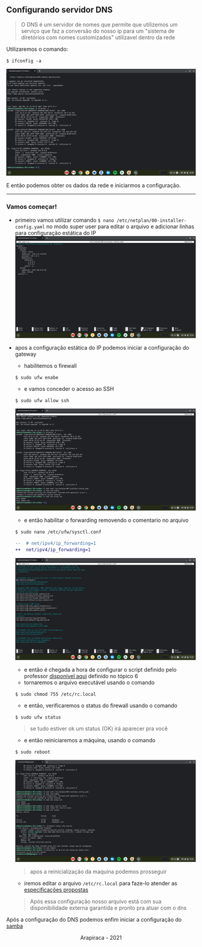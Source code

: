 ## Configurando servidor DNS

> O DNS é um servidor de nomes que permite que utilizemos um serviço que faz a conversão do nosso ip para um "sistema de diretórios com nomes customizados" utilizavel dentro da rede

Utilizaremos o comando:

```shell
$ ifconfig -a
```

![obtendo dados da rede](/media/images/2.jpg)

E então podemos obter os dados da rede e iniciarmos a configuração.
___
### Vamos começar!

* primeiro vamos utilizar comando `$ nano /etc/netplan/00-installer-config.yaml` no modo super user para editar o arquivo e adicionar linhas para configuração estática do IP
![arquivo 00-instaler-config.yml](../media/images/3.jpg)


* apos a configuração estática do IP podemos iniciar a configuração do gateway
  * habilitemos o firewall
  ```shell
  $ sudo ufw enabe
  ```
  * e vamos conceder o acesso ao SSH
  ```shell
  $ sudo ufw allow ssh
  ```
  ![imagem de habilitação do fi](../media/images/4.jpg)
  * e então habilitar o forwarding removendo o comentario no arquivo
  ```shell
  $ sudo nano /etc/ufw/sysctl.conf
  ```
  ```diff
  --  # net/ipv4/ip_forwarding=1
  ++  net/ipv4/ip_forwarding=1
  ```
  ![imagem de habilitação do fi](../media/images/5.jpg)
  * e então é chegada a hora de configurar o script definido pelo professor [disponível aqui](https://github.com/alaelson/labredes2021/blob/main/network/nat/readme.md) definido no tópico 6
  * tornaremos o arquivo executável usando o comando
  ```shell
  $ sudo chmod 755 /etc/rc.local
  ```
  * e então, verificaremos o status do firewall usando o comando
  ```shell
  $ sudo ufw status
  ```
  > se tudo estiver ok um status (OK) irá aparecer pra você
  * e então reiniciaremos a máquina, usando o comando
  ```shell
  $ sudo reboot
  ```
  ![rebooting system](../media/images/6.jpg)
  > apos a reinicialização da maquina podemos prosseguir
  * iremos editar o arquivo `/etc/rc.local` para faze-lo atender as [especificações propostas](https://github.com/alaelson/labredes2021/blob/main/network/nat/readme.md) 
  > Após essa configuração nosso arquivo está com sua disponibilidade externa garantida e pronto pra atuar com o dns

Após a configuração do DNS podemos enfim iniciar a configuração do [samba](../samba/server)

<center> Arapiraca - 2021 </center>